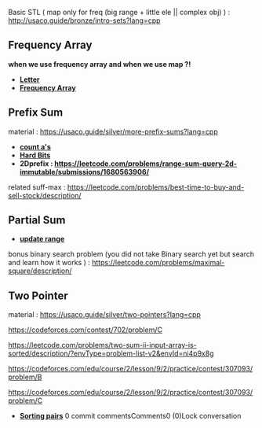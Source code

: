Basic STL ( map only for freq (big range + little ele || complex obj) ) : http://usaco.guide/bronze/intro-sets?lang=cpp

## **Frequency Array**

**when we use frequency array and when we use map ?!**

- **[Letter](https://codeforces.com/group/u3Ii79X3NY/contest/270254/problem/D)**
- **[Frequency Array](https://codeforces.com/group/MWSDmqGsZm/contest/219774/problem/V)**

## **Prefix Sum**
material : https://usaco.guide/silver/more-prefix-sums?lang=cpp
- **[count a's](https://codeforces.com/group/c3FDl9EUi9/contest/262795/problem/H)**
- **[Hard Bits](https://codeforces.com/group/p6hc42ieQe/contest/324287/problem/G)**
- **2Dprefix : https://leetcode.com/problems/range-sum-query-2d-immutable/submissions/1680563906/**

related suff-max : https://leetcode.com/problems/best-time-to-buy-and-sell-stock/description/



## **Partial Sum**

- **[update range](https://codeforces.com/group/c3FDl9EUi9/contest/262795/problem/F)**

bonus binary search problem (you did not take Binary search yet but search and learn how it works ) : https://leetcode.com/problems/maximal-square/description/

## **Two Pointer**
material : https://usaco.guide/silver/two-pointers?lang=cpp

https://codeforces.com/contest/702/problem/C

https://leetcode.com/problems/two-sum-ii-input-array-is-sorted/description/?envType=problem-list-v2&envId=ni4p9x8g

https://codeforces.com/edu/course/2/lesson/9/2/practice/contest/307093/problem/B

https://codeforces.com/edu/course/2/lesson/9/2/practice/contest/307093/problem/C

- **[Sorting pairs](https://codeforces.com/group/c3FDl9EUi9/contest/262795/problem/K)**
0 commit commentsComments0 (0)Lock conversation
